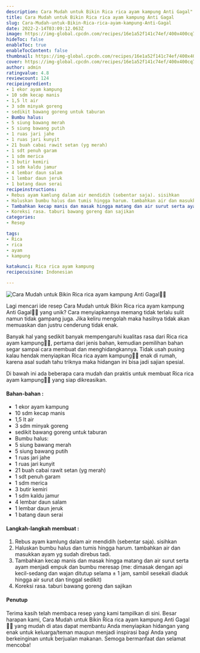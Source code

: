 ```yaml
---
description: Cara Mudah untuk Bikin Rica rica ayam kampung Anti Gagal"
title: Cara Mudah untuk Bikin Rica rica ayam kampung Anti Gagal
slug: Cara-Mudah-untuk-Bikin-Rica-rica-ayam-kampung-Anti-Gagal
date: 2022-2-14T03:09:12.063Z
image: https://img-global.cpcdn.com/recipes/16e1a52f141c74ef/400x400cq70/photo.jpg
hideToc: false
enableToc: true
enableTocContent: false
thumbnail: https://img-global.cpcdn.com/recipes/16e1a52f141c74ef/400x400cq70/photo.jpg
cover: https://img-global.cpcdn.com/recipes/16e1a52f141c74ef/400x400cq70/photo.jpg
author: admin
ratingvalue: 4.8
reviewcount: 124
recipeingredient:
- 1 ekor ayam kampung
- 10 sdm kecap manis
- 1,5 lt air
- 3 sdm minyak goreng
- sedikit bawang goreng untuk taburan
- Bumbu halus:
- 5 siung bawang merah
- 5 siung bawang putih
- 1 ruas jari jahe
- 1 ruas jari kunyit
- 21 buah cabai rawit setan (yg merah)
- 1 sdt penuh garam
- 1 sdm merica
- 3 butir kemiri
- 1 sdm kaldu jamur
- 4 lembar daun salam
- 1 lembar daun jeruk
- 1 batang daun serai
recipeinstructions:
- Rebus ayam kamlung dalam air mendidih (sebentar saja). sisihkan
- Haluskan bumbu halus dan tumis hingga harum. tambahkan air dan masukkan ayam yg sudah direbus tadi.
- Tambahkan kecap manis dan masak hingga matang dan air surut serta ayam menjadi empuk dan bumbu meresap (me: dimasak dengan api kecil-sedang dan wajan ditutup selama ± 1 jam, sambil sesekali diaduk hingga air surut dan tinggal sedikit)
- Koreksi rasa. taburi bawang goreng dan sajikan
categories:
- Resep

tags:
- Rica
- rica
- ayam
- kampung

katakunci: Rica rica ayam kampung
recipecuisine: Indonesian

---
```


![Cara Mudah untuk Bikin Rica rica ayam kampung Anti Gagal👩‍🍳](https://img-global.cpcdn.com/recipes/16e1a52f141c74ef/400x400cq70/photo.jpg)

Lagi mencari ide resep Cara Mudah untuk Bikin Rica rica ayam kampung Anti Gagal👩‍🍳 yang unik? Cara menyiapkannya memang tidak terlalu sulit namun tidak gampang juga. Jika keliru mengolah maka hasilnya tidak akan memuaskan dan justru cenderung tidak enak.

Banyak hal yang sedikit banyak mempengaruhi kualitas rasa dari Rica rica ayam kampung👩‍🍳, pertama dari jenis bahan, kemudian pemilihan bahan segar sampai cara membuat dan menghidangkannya. Tidak usah pusing kalau hendak menyiapkan Rica rica ayam kampung👩‍🍳 enak di rumah, karena asal sudah tahu triknya maka hidangan ini bisa jadi sajian spesial.

Di bawah ini ada beberapa cara mudah dan praktis untuk membuat Rica rica ayam kampung👩‍🍳 yang siap dikreasikan.

<!--inarticleads1-->

#### Bahan-bahan :

- 1 ekor ayam kampung
- 10 sdm kecap manis
- 1,5 lt air
- 3 sdm minyak goreng
- sedikit bawang goreng untuk taburan
- Bumbu halus:
- 5 siung bawang merah
- 5 siung bawang putih
- 1 ruas jari jahe
- 1 ruas jari kunyit
- 21 buah cabai rawit setan (yg merah)
- 1 sdt penuh garam
- 1 sdm merica
- 3 butir kemiri
- 1 sdm kaldu jamur
- 4 lembar daun salam
- 1 lembar daun jeruk
- 1 batang daun serai

<!--inarticleads2-->

#### Langkah-langkah membuat :

1. Rebus ayam kamlung dalam air mendidih (sebentar saja). sisihkan
1. Haluskan bumbu halus dan tumis hingga harum. tambahkan air dan masukkan ayam yg sudah direbus tadi.
1. Tambahkan kecap manis dan masak hingga matang dan air surut serta ayam menjadi empuk dan bumbu meresap (me: dimasak dengan api kecil-sedang dan wajan ditutup selama ± 1 jam, sambil sesekali diaduk hingga air surut dan tinggal sedikit)
1. Koreksi rasa. taburi bawang goreng dan sajikan

#### Penutup

Terima kasih telah membaca resep yang kami tampilkan di sini. Besar harapan kami, Cara Mudah untuk Bikin Rica rica ayam kampung Anti Gagal👩‍🍳 yang mudah di atas dapat membantu Anda menyiapkan hidangan yang enak untuk keluarga/teman maupun menjadi inspirasi bagi Anda yang berkeinginan untuk berjualan makanan. Semoga bermanfaat dan selamat mencoba!